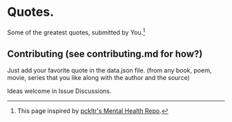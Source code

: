 # Quotes.
Some of the greatest quotes, submitted by You.[^1]

## Contributing (see contributing.md for how?)
Just add your favorite quote in the data.json file. (from any book, poem, movie, series that you like along with the author and the source)

Ideas welcome in Issue Discussions.

[^1]: This page inspired by [pckltr's Mental Health Repo](https://github.com/pckltr/mental-health).
